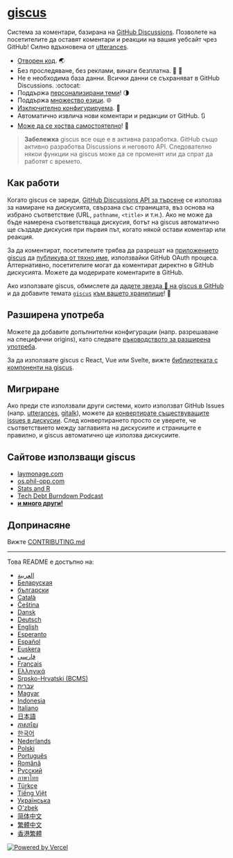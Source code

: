# [giscus][giscus]

Система за коментари, базирана на [GitHub Discussions][discussions]. Позволете на посетителите да оставят коментари и реакции на вашия уебсайт чрез GitHub! Силно вдъхновена от [utterances][utterances].

- [Отворен код][repo]. 🌏
- Без проследяване, без реклами, винаги безплатна. 📡 🚫
- Не е необходима база данни. Всички данни се съхраняват в GitHub Discussions. :octocat:
- Поддържа [персонализирани теми][creating-custom-themes]! 🌗
- Поддържа [множество езици][multiple-languages]. 🌐
- [Изключително конфигурируема][advanced-usage]. 🔧
- Автоматично извлича нови коментари и редакции от GitHub. 🔃
- [Може да се хоства самостоятелно][self-hosting]! 🤳

> **Забележка**
> giscus все още е в активна разработка. GitHub също активно разработва Discussions и неговото API. Следователно някои функции на giscus може да се променят или да спрат да работят с времето.

## Как работи

Когато giscus се зареди, [GitHub Discussions API за търсене][search-api] се използва за намиране на дискусията, свързана със страницата, въз основа на избрано съответствие (URL, `pathname`, `<title>` и т.н.). Ако не може да бъде намерена съответстваща дискусия, ботът на giscus автоматично ще създаде дискусия при първия път, когато някой остави коментар или реакция.

За да коментират, посетителите трябва да разрешат на [приложението giscus][giscus-app] да [публикува от тяхно име][authorization], използвайки GitHub OAuth процеса. Алтернативно, посетителите могат да коментират директно в GitHub дискусията. Можете да модерирате коментарите в GitHub.

[giscus]: https://giscus.app
[discussions]: https://docs.github.com/en/discussions
[utterances]: https://github.com/utterance/utterances
[repo]: https://github.com/giscus/giscus
[advanced-usage]: https://github.com/giscus/giscus/blob/main/ADVANCED-USAGE.md
[creating-custom-themes]: https://github.com/giscus/giscus/blob/main/ADVANCED-USAGE.md#data-theme
[multiple-languages]: https://github.com/giscus/giscus/blob/main/CONTRIBUTING.md#adding-localizations
[self-hosting]: https://github.com/giscus/giscus/blob/main/SELF-HOSTING.md
[search-api]: https://docs.github.com/en/graphql/guides/using-the-graphql-api-for-discussions#search
[giscus-app]: https://github.com/apps/giscus-new
[authorization]: https://docs.github.com/en/developers/apps/identifying-and-authorizing-users-for-github-apps

<!-- configuration -->

Ако използвате giscus, обмислете да [дадете звезда 🌟 на giscus в GitHub][repo] и да добавите темата [`giscus`][giscus-topic] [към вашето хранилище][topic-howto]! 🎉

## Разширена употреба

Можете да добавите допълнителни конфигурации (напр. разрешаване на специфични origins), като следвате [ръководството за разширена употреба][advanced-usage].

За да използвате giscus с React, Vue или Svelte, вижте [библиотеката с компоненти на giscus][giscus-component].

## Мигриране

Ако преди сте използвали други системи, които използват GitHub Issues (напр. [utterances][utterances], [gitalk][gitalk]), можете да [конвертирате съществуващите issues в дискусии][convert]. След конвертирането просто се уверете, че съответствието между заглавията на дискусиите и страниците е правилно, и giscus автоматично ще използва дискусиите.

## Сайтове използващи giscus

- [laymonage.com][laymonage-website]
- [os.phil-opp.com][os-phil-opp]
- [Stats and R][statsandr]
- [Tech Debt Burndown Podcast][techdebtburndown]
- [**и много други!**][giscus-topic]

## Допринасяне

Вижте [CONTRIBUTING.md][contributing]

[giscus-component]: https://github.com/giscus/giscus-component
[repo]: https://github.com/giscus/giscus
[giscus-topic]: https://github.com/topics/giscus
[topic-howto]: https://docs.github.com/en/github/administering-a-repository/classifying-your-repository-with-topics
[advanced-usage]: https://github.com/giscus/giscus/blob/main/ADVANCED-USAGE.md
[utterances]: https://github.com/utterance/utterances
[gitalk]: https://github.com/gitalk/gitalk
[convert]: https://docs.github.com/en/discussions/managing-discussions-for-your-community/moderating-discussions#converting-an-issue-to-a-discussion
[laymonage-website]: https://laymonage.com/posts/giscus
[os-phil-opp]: https://os.phil-opp.com
[statsandr]: https://statsandr.com
[techdebtburndown]: https://techdebtburndown.com
[contributing]: https://github.com/giscus/giscus/blob/main/CONTRIBUTING.md

<!-- end -->

---

Това README е достъпно на:

- [&lrm;العربية](README.ar.md)
- [Беларуская](README.be.md)
- [български](README.bg.md)
- [Català](README.ca.md)
- [Čeština](README.cs.md)
- [Dansk](README.da.md)
- [Deutsch](README.de.md)
- [English](README.md)
- [Esperanto](README.eo.md)
- [Español](README.es.md)
- [Euskera](README.eu.md)
- [فارسی](README.fa.md)
- [Français](README.fr.md)
- [Ελληνικά](README.gr.md)
- [Srpsko-Hrvatski (BCMS)](README.hbs.md)
- [עברית](README.he.md)
- [Magyar](README.hu.md)
- [Indonesia](README.id.md)
- [Italiano](README.it.md)
- [日本語](README.ja.md)
- [ភាសាខ្មែរ](README.kh.md)
- [한국어](README.ko.md)
- [Nederlands](README.nl.md)
- [Polski](README.pl.md)
- [Português](README.pt.md)
- [Română](README.ro.md)
- [Русский](README.ru.md)
- [ภาษาไทย](README.th.md)
- [Türkçe](README.tr.md)
- [Tiếng Việt](README.vi.md)
- [Українська](README.uk.md)
- [O'zbek](README.uz.md)
- [简体中文](README.zh-CN.md)
- [繁體中文](README.zh-TW.md)
- [香港繁體](README.zh-HK.md)

[![Powered by Vercel](public/powered-by-vercel.svg)][vercel]

[vercel]: https://vercel.com/?utm_source=giscus&utm_campaign=oss
